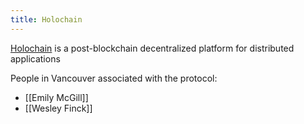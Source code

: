 ```yaml
---
title: Holochain
---
```


[Holochain](https://holochain.org) is a post-blockchain decentralized platform for distributed applications

People in Vancouver associated with the protocol:
* [[Emily McGill]]
* [[Wesley Finck]]
